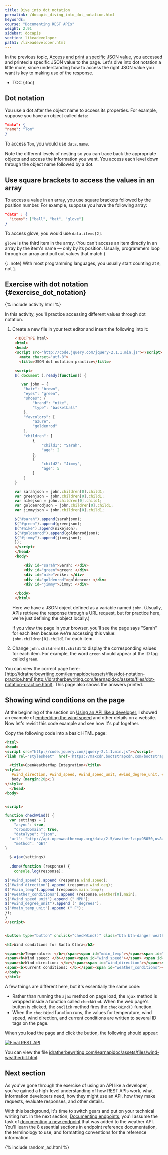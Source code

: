 ```yaml
---
title: Dive into dot notation
permalink: /docapis_diving_into_dot_notation.html
keywords:
course: "Documenting REST APIs"
weight: 2.91
sidebar: docapis
section: likeadeveloper
path1: /likeadeveloper.html
---
```


In the previous topic, [Access and print a specific JSON value](docapis_access_json_values.html), you accessed and printed a specific JSON value to the page. Let's dive into dot notation a little more, since understanding how to access the right JSON value you want is key to making use of the response.

* TOC
{:toc}

## Dot notation

You use a dot after the object name to access its properties. For example, suppose you have an object called `data`:

```json
"data": {
"name": "Tom"
}
```

To access `Tom`, you would use `data.name`.

Note the different levels of nesting so you can trace back the appropriate objects and access the information you want. You access each level down through the object name followed by a dot.

## Use square brackets to access the values in an array

To access a value in an array, you use square brackets followed by the position number. For example, suppose you have the following array:

```json
"data" : {
  "items": ["ball", "bat", "glove"]
}
```

To access glove, you would use `data.items[2]`.

`glove` is the third item in the array. (You can't access an item directly in an array by the item's name &mdash; only by its position. Usually, programmers loop through an array and pull out values that match.)

{: .note}
With most programming languages, you usually start counting at `0`, not `1`.

## Exercise with dot notation {#exercise_dot_notation}

{% include activity.html %}

In this activity, you'll practice accessing different values through dot notation.

1. Create a new file in your text editor and insert the following into it:

   ```html
    <!DOCTYPE html>
    <html>
    <head>
    <script src="http://code.jquery.com/jquery-2.1.1.min.js"></script>
      <meta charset="utf-8">
      <title>JSON dot notation practice</title>

    <script>
    $( document ).ready(function() {

       var john = {
        "hair": "brown",
        "eyes": "green",
        "shoes": {
            "brand": "nike",
            "type": "basketball"
        },
        "favcolors": [
            "azure",
            "goldenrod"
        ],
        "children": [
            {
                "child1": "Sarah",
                "age": 2
            },
            {
                "child2": "Jimmy",
                "age": 5
            }
        ]
    }

    var sarahjson = john.children[0].child1;
    var greenjson = john.children[0].child1;
    var nikejson = john.children[0].child1;
    var goldenrodjson = john.children[0].child1;
    var jimmyjson = john.children[0].child1;

    $("#sarah").append(sarahjson);
    $("#green").append(greenjson);
    $("#nike").append(nikejson);
    $("#goldenrod").append(goldenrodjson);
    $("#jimmy").append(jimmyjson);
    });
    </script>
    </head>
    <body>

        <div id="sarah">Sarah: </div>
        <div id="green">green: </div>
        <div id="nike">nike: </div>
        <div id="goldenrod">goldenrod: </div>
        <div id="jimmy">Jimmy: </div>

    </body>
    </html>
   ```

    Here we have a JSON object defined as a variable named `john`. (Usually, APIs retrieve the response through a URL request, but for practice here, we're just defining the object locally.)

    If you view the page in your browser, you'll see the page says "Sarah" for each item because we're accessing this value: `john.children[0].child1` for each item.

2. Change `john.children[0].child1` to display the corresponding values for each item. For example, the word `green` should appear at the ID tag called `green`.

You can view the correct page here: [http://idratherbewriting.com/learnapidoc/assets/files/dot-notation-practice.html](http://idratherbewriting.com/learnapidoc/assets/files/dot-notation-practice.html). This page also shows the answers printed.

## Showing wind conditions on the page

At the beginning of the section on [Using an API like a developer](docapis_scenario_for_using_weather_api.html#endgoal), I showed an example of [embedding the wind speed](docapis_scenario_for_using_weather_api.html#endgoal) and other details on a website. Now let's revisit this code example and see how it's put together.

Copy the following code into a basic HTML page:

```html
<html>
<head>
<script src="http://code.jquery.com/jquery-2.1.1.min.js"></script>
<link rel="stylesheet"  href='https://maxcdn.bootstrapcdn.com/bootstrap/3.3.4/css/bootstrap.min.css' rel='stylesheet' type='text/css'>

  <title>OpenWeatherMap Integration</title>
<style>
   #wind_direction, #wind_speed, #wind_speed_unit, #wind_degree_unit, #weather_conditions, #main_temp_unit, #main_temp {color: red; font-weight: bold;}
   body {margin:20px;}
</style>
  </head>
<body>


<script>

function checkWind() {
  var settings = {
    "async": true,
    "crossDomain": true,
    "dataType": "json",
  "url": "http://api.openweathermap.org/data/2.5/weather?zip=95050,us&appid=fd4698c940c6d1da602a70ac34f0b147&units=imperial",
    "method": "GET"
}

  $.ajax(settings)

  .done(function (response) {
    console.log(response);

$("#wind_speed").append (response.wind.speed);
$("#wind_direction").append (response.wind.deg);
$("#main_temp").append (response.main.temp);
$("#weather_conditions").append (response.weather[0].main);
$("#wind_speed_unit").append (" MPH");
$("#wind_degree_unit").append (" degrees");
$("#main_temp_unit").append (" F");
});
}
</script>


<button type="button" onclick="checkWind()" class="btn btn-danger weatherbutton">Check wind conditions</button>

<h2>Wind conditions for Santa Clara</h2>

<span><b>Temperature: </b></span><span id="main_temp"></span><span id="main_temp_unit"></span><br/>
<span><b>Wind speed: </b></span><span id="wind_speed"></span> <span id="wind_speed_unit"></span><br/>
<span><b>Wind direction: </b></span><span id="wind_direction"></span><span id="wind_degree_unit"></span><br/>
<span><b>Current conditions: </b></span><span id="weather_conditions"></span>
</body>
</html>

```
A few things are different here, but it's essentially the same code:

* Rather than running the `ajax` method on page load, the `ajax` method is wrapped inside a function called `checkWind`. When the web page's button is clicked, the `onclick` method fires the `checkWind()` function.
* When the `checkWind` function runs, the values for temperature, wind speed, wind direction, and current conditions are written to several ID tags on the page.

When you load the page and click the button, the following should appear:

<a href="http://idratherbewriting.com/learnapidoc/assets/files/wind-openweathermap.html" class="noExtIcon"><img src="images/windconditionsfinaloutput.png" class="medium" alt="Final REST API" /></a>

You can view the file <a href="http://idratherbewriting.com/learnapidoc/assets/files/checkwindconditions.html">idratherbewriting.com/learnapidoc/assets/files/wind-weatherbit.html</a>.

## Next section

As you've gone through the exercise of using an API like a developer, you've gained a high-level understanding of how REST APIs work, what information developers need, how they might use an API, how they make requests, evaluate responses, and other details.

With this background, it's time to switch gears and put on your technical writing hat. In the next section, [Documenting endpoints](docendpoints.html), you'll assume the task of [documenting a new endpoint](docapis_new_endpoint_to_doc.html) that was added to the weather API. You'll learn the 8 essential sections in endpoint reference documentation, the terminology to use, and formatting conventions for the reference information.

{% include random_ad.html %}
